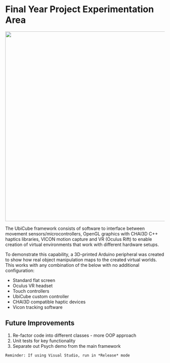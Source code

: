 # Final Year Project Experimentation Area

<img src="https://github.com/GeorgieChallis/CHAI-Simple/blob/master/imgs/fyp-test.gif" width="600">

The UbiCube framework consists of software to interface between movement sensors/microcontrollers, OpenGL graphics with CHAI3D C++ haptics libraries, VICON motion capture and VR (Oculus Rift) to enable creation of virtual environments that work with different hardware setups. 

To demonstrate this capability, a 3D-printed Arduino peripheral was created to show how real object manipulation maps to the created virtual worlds. This works with any combination of the below with no additional configuration:

* Standard flat screen
* Oculus VR headset
* Touch controllers
* UbiCube custom controller 
* CHAI3D compatible haptic devices
* Vicon tracking software

## Future Improvements
1. Re-factor code into different classes - more OOP approach
2. Unit tests for key functionality
3. Separate out Psych demo from the main framework


```
Reminder: If using Visual Studio, run in *Release* mode
```
